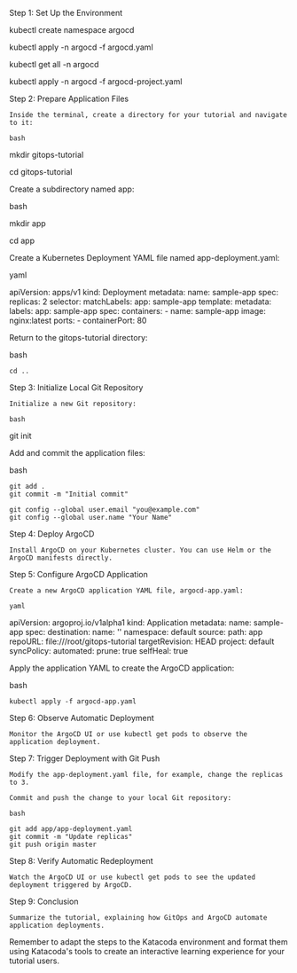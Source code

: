 Step 1: Set Up the Environment

kubectl create namespace argocd

kubectl apply -n argocd -f argocd.yaml

kubectl get all -n argocd

kubectl apply -n argocd -f argocd-project.yaml

Step 2: Prepare Application Files

    Inside the terminal, create a directory for your tutorial and navigate to it:

    bash

mkdir gitops-tutorial

cd gitops-tutorial

Create a subdirectory named app:

bash

mkdir app

cd app

Create a Kubernetes Deployment YAML file named app-deployment.yaml:

yaml

apiVersion: apps/v1
kind: Deployment
metadata:
  name: sample-app
spec:
  replicas: 2
  selector:
    matchLabels:
      app: sample-app
  template:
    metadata:
      labels:
        app: sample-app
    spec:
      containers:
        - name: sample-app
          image: nginx:latest
          ports:
            - containerPort: 80

Return to the gitops-tutorial directory:

bash

    cd ..

Step 3: Initialize Local Git Repository

    Initialize a new Git repository:

    bash

git init

Add and commit the application files:

bash

    git add .
    git commit -m "Initial commit"

    git config --global user.email "you@example.com"
    git config --global user.name "Your Name"



Step 4: Deploy ArgoCD

    Install ArgoCD on your Kubernetes cluster. You can use Helm or the ArgoCD manifests directly.

Step 5: Configure ArgoCD Application

    Create a new ArgoCD application YAML file, argocd-app.yaml:

    yaml

apiVersion: argoproj.io/v1alpha1
kind: Application
metadata:
  name: sample-app
spec:
  destination:
    name: ''
    namespace: default
  source:
    path: app
    repoURL: file:///root/gitops-tutorial
    targetRevision: HEAD
  project: default
  syncPolicy:
    automated:
      prune: true
      selfHeal: true

Apply the application YAML to create the ArgoCD application:

bash

    kubectl apply -f argocd-app.yaml

Step 6: Observe Automatic Deployment

    Monitor the ArgoCD UI or use kubectl get pods to observe the application deployment.

Step 7: Trigger Deployment with Git Push

    Modify the app-deployment.yaml file, for example, change the replicas to 3.

    Commit and push the change to your local Git repository:

    bash

    git add app/app-deployment.yaml
    git commit -m "Update replicas"
    git push origin master

Step 8: Verify Automatic Redeployment

    Watch the ArgoCD UI or use kubectl get pods to see the updated deployment triggered by ArgoCD.

Step 9: Conclusion

    Summarize the tutorial, explaining how GitOps and ArgoCD automate application deployments.

Remember to adapt the steps to the Katacoda environment and format them using Katacoda's tools to create an interactive learning experience for your tutorial users.
